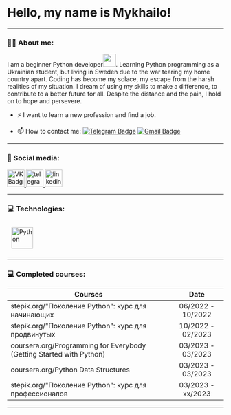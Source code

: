 
# Hello, my name is Mykhailo!

---

### :man_technologist: About me:

I am a beginner Python developer<img src="https://media.giphy.com/media/WUlplcMpOCEmTGBtBW/giphy.gif" width="30px">. Learning Python programming as a Ukrainian student, but living in Sweden due to the war tearing my home country apart. Coding has become my solace, my escape from the harsh realities of my situation. I dream of using my skills to make a difference, to contribute to a better future for all. Despite the distance and the pain, I hold on to hope and persevere.

- :zap: I want to learn a new profession and find a job.

- :mailbox: How to contact me: [![Telegram Badge](https://img.shields.io/badge/-sstrela-blue?style=flat&logo=Telegram&logoColor=white)](https://t.me/sstrela) [![Gmail Badge](https://img.shields.io/badge/-strelchenko130504@gmail.com-red?style=flat&logo=Gmail&logoColor=white)](strelchenko130504@gmail.com)

---

### 🤝 Social media:

  <div id="badges">
    <a href="https://www.instagram.com/strela101/" target="_blank">
      <img src="https://cdn-icons-png.flaticon.com/512/2111/2111463.png" width="40" height="40" alt="VK Badge"/>
    </a>
    <a href="https://t.me/sstrela" target="_blank">
      <img src="https://cdn-icons-png.flaticon.com/512/2111/2111646.png" width="40" height="40" alt="telegram group" />
    </a>
    <a href="https://www.linkedin.com/in/mykhailo-strelchenko-b5a814247/" target="_blank">
      <img src="https://cdn-icons-png.flaticon.com/512/2504/2504799.png" width="40" height="40" alt="linkedin" />
    </a>
  </div>

---

### 💻 Technologies:

<div>
  <a href="https://www.python.org/" target="_blank"><img style="margin: 10px" src="https://profilinator.rishav.dev/skills-assets/python-original.svg" alt="Python" height="50" /></a>
</div>

---

### 💻 Completed courses:

| Courses                                                              |       Date        |
|----------------------------------------------------------------------|:-----------------:|
| stepik.org/"Поколение Python": курс для начинающих                   | 06/2022 - 10/2022 |
| stepik.org/"Поколение Python": курс для продвинутых                  | 10/2022 - 02/2023 |
| coursera.org/Programming for Everybody (Getting Started with Python) | 03/2023 - 03/2023 |
| coursera.org/Python Data Structures                                  | 03/2023 - 03/2023 |
| stepik.org/"Поколение Python": курс для профессионалов               | 03/2023 - xx/2023 |


---
